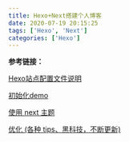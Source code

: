 ```yaml
---
title: Hexo+Next搭建个人博客
date: 2020-07-19 20:15:25
tags: ['Hexo', 'Next']
categories: ['Hexo']
---
```


**参考链接：**

[Hexo站点配置文件说明](https://lvxuefei.top/Hexo%E7%AB%99%E7%82%B9%E9%85%8D%E7%BD%AE%E6%96%87%E4%BB%B6%E8%AF%B4%E6%98%8E/)

[初始化demo](https://lvxuefei.top/%E5%88%A9%E7%94%A8Hexo-Next%E6%90%AD%E5%BB%BA%E4%B8%AA%E4%BA%BA%E5%8D%9A%E5%AE%A2%EF%BC%88%E4%B8%80%EF%BC%89-%E5%88%9D%E5%A7%8B%E5%8C%96demo/)

[使用 next 主题](https://lvxuefei.top/%E5%88%A9%E7%94%A8Hexo-Next%E6%90%AD%E5%BB%BA%E4%B8%AA%E4%BA%BA%E5%8D%9A%E5%AE%A2%EF%BC%88%E4%BA%8C%EF%BC%89-%E4%BD%BF%E7%94%A8next%E4%B8%BB%E9%A2%98/)

[优化 (各种 tips、黑科技，不断更新)](https://lvxuefei.top/%E5%88%A9%E7%94%A8Hexo-Next%E6%90%AD%E5%BB%BA%E4%B8%AA%E4%BA%BA%E5%8D%9A%E5%AE%A2%EF%BC%88%E4%B8%89%EF%BC%89-%E4%BC%98%E5%8C%96-%E5%90%84%E7%A7%8Dtips%E3%80%81%E9%BB%91%E7%A7%91%E6%8A%80%EF%BC%8C%E4%B8%8D%E6%96%AD%E6%9B%B4%E6%96%B0/)